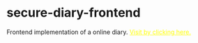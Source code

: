 # secure-diary-frontend
Frontend implementation of a online diary. 
<a href="https://sakibwebworm.github.io/secure-diary-frontend/" style="color:yellow" target="_blank">Visit by clicking here.</a>
